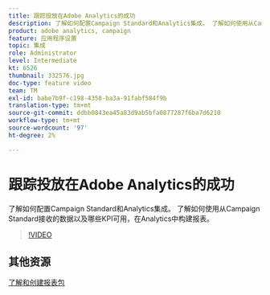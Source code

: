 ```yaml
---
title: 跟踪投放在Adobe Analytics的成功
description: 了解如何配置Campaign Standard和Analytics集成。 了解如何使用从Campaign Standard接收的数据以及哪些KPI可用，在Analytics中构建报表。
product: adobe analytics, campaign
feature: 应用程序设置
topic: 集成
role: Administrator
level: Intermediate
kt: 6526
thumbnail: 332576.jpg
doc-type: feature video
team: TM
exl-id: babe7b9f-c198-4358-ba3a-91fabf584f9b
translation-type: tm+mt
source-git-commit: ddbb0843ea45a83d9ab5bfa0877287f6ba7d6210
workflow-type: tm+mt
source-wordcount: '97'
ht-degree: 2%

---
```


# 跟踪投放在Adobe Analytics的成功

了解如何配置Campaign Standard和Analytics集成。 了解如何使用从Campaign Standard接收的数据以及哪些KPI可用，在Analytics中构建报表。

>[!VIDEO](https://video.tv.adobe.com/v/332576/?quality=12)

## 其他资源

[了解和创建报表包](https://experienceleague.adobe.com/docs/analytics-learn/tutorials/intro-to-analytics/analytics-basics/understanding-and-creating-report-suites.html?lang=en#intro-to-analytics)
